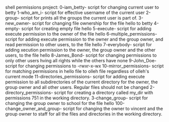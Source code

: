shell permissions project:
0-iam_betty- script for changing current user to betty
1-who_am_i- script for effective username of the current user
2-group- script for prints all the groups the current user is part of.
3-new_owner- script for changing file ownership for the file hello to betty
4-empty- script for creating empty file hello
5-execute- script for adding execute permission to the owner of the file hello
6-multiple_permissions- script for adding execute permission to the owner and the group owner, and read permission to other users, to the file hello
7-everybody- script for adding xecution permission to the owner, the group owner and the other users, to the file hello
8-James_Bond- script for changing permissions to only other users hving all rights while the others have none
9-John_Doe- script for changing permissions to -rwxr-x-wx
10-mirror_permissions- script for matching permissions in hello file to olleh file regardless of olleh's current mode
11-directories_permissions- script for adding execute permission to all subdirectories of the current directory for the owner, the group owner and all other users. Regular files should not be changed
2-directory_permissions- script for creating a directory called my_dir with permissions 751 in the working directory.
3-change_group- script for changing the group owner to school for the file hello
100-change_owner_and_group- script for changing the owner to vincent and the group owner to staff for all the files and directories in the working directory.
